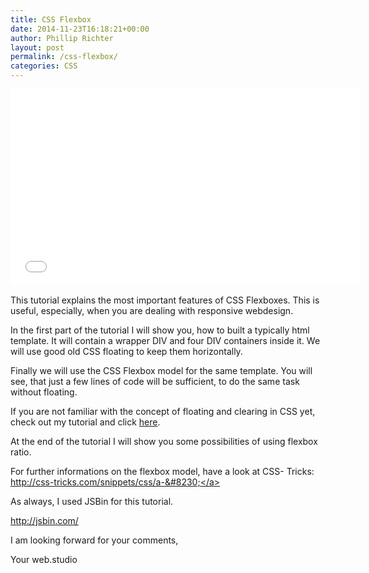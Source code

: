 ```yaml
---
title: CSS Flexbox
date: 2014-11-23T16:18:21+00:00
author: Phillip Richter
layout: post
permalink: /css-flexbox/
categories: CSS
---
```

<iframe width="560" height="315" src="//www.youtube.com/embed/ZZkxRPZTbps?list=UURM8qmFdmBavmM34AMd32Xg" allowfullscreen="" frameborder="0"></iframe>

This tutorial explains the most important features of CSS Flexboxes. This is useful, especially, when you are dealing with responsive webdesign.

In the first part of the tutorial I will show you, how to built a typically html template. It will contain a wrapper DIV and four DIV containers inside it. We will use good old CSS floating to keep them horizontally.

Finally we will use the CSS Flexbox model for the same template. You will see, that just a few lines of code will be sufficient, to do the same task without floating.

If you are not familiar with the concept of floating and clearing in CSS yet, check out my tutorial and click <a title="CSS floating and clearing" href="http://bestinnovations.de//float-und-clear-richtig-positionieren-mit-css/" target="_blank">here</a>.

At the end of the tutorial I will show you some possibilities of using flexbox ratio.
  
For further informations on the flexbox model, have a look at CSS- Tricks: <a dir="ltr" title="http://css-tricks.com/snippets/css/a-guide-to-flexbox/" href="http://css-tricks.com/snippets/css/a-guide-to-flexbox/" target="_blank" rel="nofollow">http://css-tricks.com/snippets/css/a-&#8230;</a>

As always, I used JSBin for this tutorial.
  
<a dir="ltr" title="http://jsbin.com/" href="http://jsbin.com/" target="_blank" rel="nofollow">http://jsbin.com/</a>

I am looking forward for your comments,

Your web.studio
